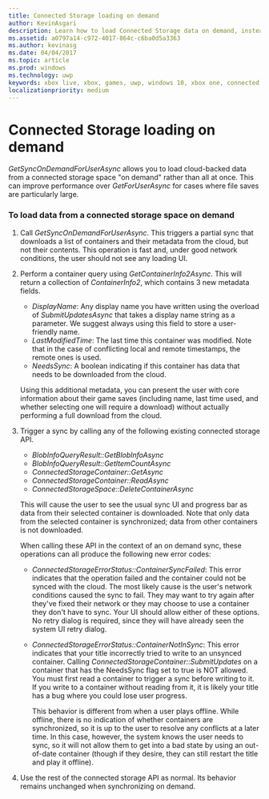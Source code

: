 ```yaml
---
title: Connected Storage loading on demand
author: KevinAsgari
description: Learn how to load Connected Storage data on demand, instead of all at once.
ms.assetid: a0797a14-c972-4017-864c-c6ba0d5a3363
ms.author: kevinasg
ms.date: 04/04/2017
ms.topic: article
ms.prod: windows
ms.technology: uwp
keywords: xbox live, xbox, games, uwp, windows 10, xbox one, connected storage
localizationpriority: medium
---
```


# Connected Storage loading on demand

*GetSyncOnDemandForUserAsync* allows you to load cloud-backed data from a connected storage space "on demand" rather than all at once. This can improve performance over *GetForUserAsync* for cases where file saves are particularly large.

### To load data from a connected storage space on demand

1.  Call *GetSyncOnDemandForUserAsync*. This triggers a partial sync that downloads a list of containers and their metadata from the cloud, but not their contents. This operation is fast and, under good network conditions, the user should not see any loading UI.

2.  Perform a container query using *GetContainerInfo2Async*. This will return a collection of *ContainerInfo2*, which contains 3 new metadata fields.

    -   *DisplayName*: Any display name you have written using the overload of *SubmitUpdatesAsync* that takes a display name string as a parameter. We suggest always using this field to store a user-friendly name.
    -   *LastModifiedTime*: The last time this container was modified. Note that in the case of conflicting local and remote timestamps, the remote ones is used.
    -   *NeedsSync*: A boolean indicating if this container has data that needs to be downloaded from the cloud.

    Using this additional metadata, you can present the user with core information about their game saves (including name, last time used, and whether selecting one will require a download) without actually performing a full download from the cloud.

3.  Trigger a sync by calling any of the following existing connected storage API.

    -   *BlobInfoQueryResult::GetBlobInfoAsync*
    -   *BlobInfoQueryResult::GetItemCountAsync*
    -   *ConnectedStorageContainer::GetAsync*
    -   *ConnectedStorageContainer::ReadAsync*
    -   *ConnectedStorageSpace::DeleteContainerAsync*

    This will cause the user to see the usual sync UI and progress bar as data from their selected container is downloaded. Note that only data from the selected container is synchronized; data from other containers is not downloaded.

    When calling these API in the context of an on demand sync, these operations can all produce the following new error codes:

    -   *ConnectedStorageErrorStatus::ContainerSyncFailed*: This error indicates that the operation failed and the container could not be synced with the cloud. The most likely cause is the user's network conditions caused the sync to fail. They may want to try again after they've fixed their network or they may choose to use a container they don't have to sync. Your UI should allow either of these options. No retry dialog is required, since they will have already seen the system UI retry dialog.

    -   *ConnectedStorageErrorStatus::ContainerNotInSync*: This error indicates that your title incorrectly tried to write to an unsynced container. Calling *ConnectedStorageContainer::SubmitUpdates* on a container that has the NeedsSync flag set to true is NOT allowed. You must first read a container to trigger a sync before writing to it. If you write to a container without reading from it, it is likely your title has a bug where you could lose user progress.

        This behavior is different from when a user plays offline. While offline, there is no indication of whether containers are synchronized, so it is up to the user to resolve any conflicts at a later time. In this case, however, the system knows the user needs to sync, so it will not allow them to get into a bad state by using an out-of-date container (though if they desire, they can still restart the title and play it offline).

4.  Use the rest of the connected storage API as normal. Its behavior remains unchanged when synchronizing on demand.
